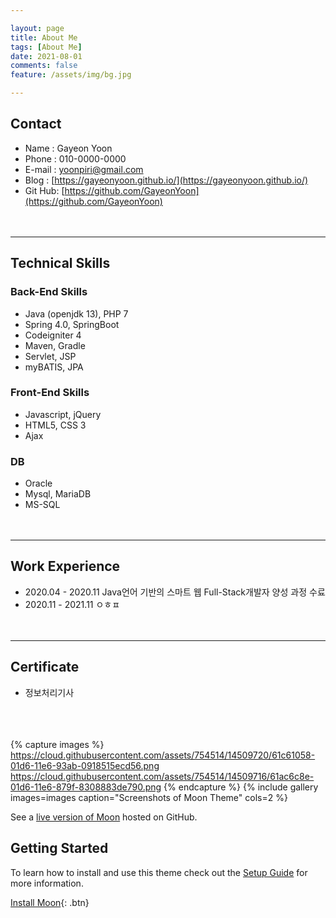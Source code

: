 ```yaml
---

layout: page
title: About Me
tags: [About Me]
date: 2021-08-01
comments: false
feature: /assets/img/bg.jpg

---  
```

 
## Contact
* Name : Gayeon Yoon
* Phone : 010-0000-0000
* E-mail : yoonpiri@gmail.com  
* Blog : [https://gayeonyoon.github.io/](https://gayeonyoon.github.io/)
* Git Hub: [https://github.com/GayeonYoon](https://github.com/GayeonYoon)
<br><br><br>

------
## Technical Skills
### Back-End Skills 
* Java (openjdk 13), PHP 7
 * Spring 4.0, SpringBoot
 * Codeigniter 4
 * Maven, Gradle 
 * Servlet, JSP
 * myBATIS, JPA

### Front-End Skills 
* Javascript, jQuery
 * HTML5, CSS 3 
 * Ajax
   
### DB
 * Oracle
 * Mysql, MariaDB
 * MS-SQL
<br><br><br>

------
## Work Experience
 * 2020.04 - 2020.11 Java언어 기반의 스마트 웹 Full-Stack개발자 양성 과정 수료
 * 2020.11 - 2021.11 ㅇㅎㅍ
<br><br><br>

------
## Certificate
 * 정보처리기사 

<br><br><br>
{% capture images %}
    https://cloud.githubusercontent.com/assets/754514/14509720/61c61058-01d6-11e6-93ab-0918515ecd56.png
    https://cloud.githubusercontent.com/assets/754514/14509716/61ac6c8e-01d6-11e6-879f-8308883de790.png
{% endcapture %}
{% include gallery images=images caption="Screenshots of Moon Theme" cols=2 %}

See a [live version of Moon](http://taylantatli.github.io/Moon) hosted on GitHub.

## Getting Started

To learn how to install and use this theme check out the [Setup Guide](http://taylantatli.me/Moon/moon-theme/) for more information.
      
[Install Moon](https://github.com/TaylanTatli/Moon){: .btn}
